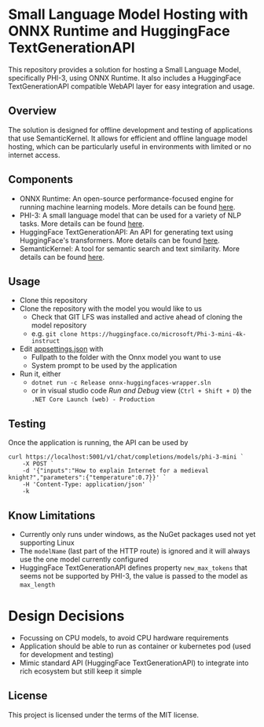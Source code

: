 # Small Language Model Hosting with ONNX Runtime and HuggingFace TextGenerationAPI
This repository provides a solution for hosting a Small Language Model, specifically PHI-3, using ONNX Runtime. It also includes a HuggingFace TextGenerationAPI compatible WebAPI layer for easy integration and usage.

## Overview
The solution is designed for offline development and testing of applications that use SemanticKernel. It allows for efficient and offline language model hosting, which can be particularly useful in environments with limited or no internet access.

## Components

* ONNX Runtime: An open-source performance-focused engine for running machine learning models. More details can be found [here](https://onnx.ai/onnx-runtime).
* PHI-3: A small language model that can be used for a variety of NLP tasks. More details can be found [here](https://huggingface.co/microsoft/Phi-3-mini-4k-instruct).
* HuggingFace TextGenerationAPI: An API for generating text using HuggingFace's transformers. More details can be found [here](https://huggingface.co/docs/text-generation-inference/basic_tutorials/consuming_tgi).
* SemanticKernel: A tool for semantic search and text similarity. More details can be found [here](https://github.com/microsoft/semantic-kernel).

## Usage

* Clone this repository
* Clone the repository with the model you would like to us
  * Check that GIT LFS was installed and active ahead of cloning the model repository
  * e.g. `git clone https://huggingface.co/microsoft/Phi-3-mini-4k-instruct`
* Edit [appsettings.json](appsettings.json) with 
  * Fullpath to the folder with the Onnx model you want to use
  * System prompt to be used by the application
* Run it, either
  * `dotnet run -c Release onnx-huggingfaces-wrapper.sln`
  * or in visual studio code _Run and Debug_ view (`Ctrl + Shift + D`) the `.NET Core Launch (web) - Production`

## Testing

Once the application is running, the API can be used by 
```pwsh
curl https://localhost:5001/v1/chat/completions/models/phi-3-mini `
    -X POST `
    -d '{"inputs":"How to explain Internet for a medieval knight?","parameters":{"temperature":0.7}}' `
    -H 'Content-Type: application/json' `
    -k
```

## Know Limitations

* Currently only runs under windows, as the NuGet packages used not yet supporting Linux
* The `modelName` (last part of the HTTP route) is ignored and it will always use the one model currently configured
* HuggingFace TextGenerationAPI defines property `new_max_tokens` that seems not be supported by PHI-3, the value is passed to the model as `max_length`

# Design Decisions

* Focussing on CPU models, to avoid CPU hardware requirements
* Application should be able to run as container or kubernetes pod (used for development and testing)
* Mimic standard API (HuggingFace TextGenerationAPI) to integrate into rich ecosystem but still keep it simple


## License
This project is licensed under the terms of the MIT license.